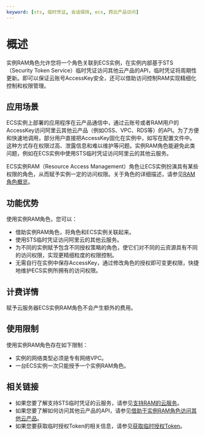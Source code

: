 ```yaml
---
keyword: [sts, 临时凭证, 会话保持, ecs, 跨云产品访问]
---
```


# 概述

实例RAM角色允许您将一个角色关联到ECS实例，在实例内部基于STS（Security Token Service）临时凭证访问其他云产品的API，临时凭证将周期性更新。即可以保证云账号AccessKey安全，还可以借助访问控制RAM实现精细化控制和权限管理。

## 应用场景

ECS实例上部署的应用程序在云产品通信中，通过云账号或者RAM用户的AccessKey访问阿里云其他云产品（例如OSS、VPC、RDS等）的API。为了方便和快速地调用，部分用户直接把AccessKey固化在实例中，如写在配置文件中。这种方式存在权限过高、泄露信息和难以维护等问题。实例RAM角色能避免此类问题，例如在ECS实例中使用STS临时凭证访问阿里云的其他云服务。

ECS实例RAM（Resource Access Management）角色让ECS实例扮演具有某些权限的角色，从而赋予实例一定的访问权限。关于角色的详细描述，请参见[RAM角色概览](/intl.zh-CN/角色管理/RAM角色概览.md)。

## 功能优势

使用实例RAM角色，您可以：

-   借助实例RAM角色，将角色和ECS实例关联起来。
-   使用STS临时凭证访问阿里云的其他云服务。
-   为不同的实例赋予包含不同授权策略的角色，使它们对不同的云资源具有不同的访问权限，实现更精细粒度的权限控制。
-   无需自行在实例中保存AccessKey，通过修改角色的授权即可变更权限，快捷地维护ECS实例所拥有的访问权限。

## 计费详情

赋予云服务器ECS实例RAM角色不会产生额外的费用。

## 使用限制

使用实例RAM角色存在如下限制：

-   实例的网络类型必须是专有网络VPC。
-   一台ECS实例一次只能授予一个实例RAM角色。

## 相关链接

-   如果您要了解支持STS临时凭证的云服务，请参见[支持RAM的云服务](/intl.zh-CN/产品简介/支持RAM的云服务.md)。
-   如果您要了解如何访问其他云产品的API，请参见[借助于实例RAM角色访问其他云产品](/intl.zh-CN/最佳实践/使用实例RAM角色访问其他云产品.md)。
-   如果您要获取临时授权Token的相关信息，请参见[获取临时授权Token](/intl.zh-CN/安全/实例RAM角色/管理实例RAM角色/获取临时授权Token.md)。

